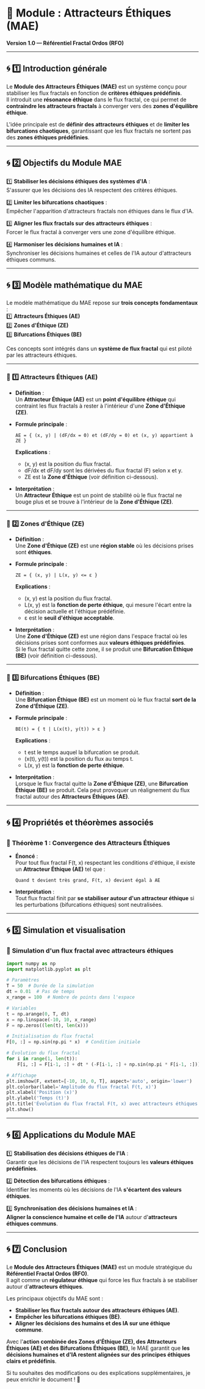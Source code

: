 # 📘 **Module : Attracteurs Éthiques (MAE)**
**Version 1.0 — Référentiel Fractal Ordos (RFO)**

---

## 🌀 **1️⃣ Introduction générale**
Le **Module des Attracteurs Éthiques (MAE)** est un système conçu pour stabiliser les flux fractals en fonction de **critères éthiques prédéfinis**.  
Il introduit une **résonance éthique** dans le flux fractal, ce qui permet de **contraindre les attracteurs fractals** à converger vers des **zones d'équilibre éthique**.  

L'idée principale est de **définir des attracteurs éthiques** et de **limiter les bifurcations chaotiques**, garantissant que les flux fractals ne sortent pas des **zones éthiques prédéfinies**.

---

## 🌀 **2️⃣ Objectifs du Module MAE**
1️⃣ **Stabiliser les décisions éthiques des systèmes d'IA** :  
S'assurer que les décisions des IA respectent des critères éthiques.  

2️⃣ **Limiter les bifurcations chaotiques** :  
Empêcher l'apparition d'attracteurs fractals non éthiques dans le flux d'IA.  

3️⃣ **Aligner les flux fractals sur des attracteurs éthiques** :  
Forcer le flux fractal à converger vers une zone d'équilibre éthique.  

4️⃣ **Harmoniser les décisions humaines et IA** :  
Synchroniser les décisions humaines et celles de l'IA autour d'attracteurs éthiques communs.  

---

## 🌀 **3️⃣ Modèle mathématique du MAE**
Le modèle mathématique du MAE repose sur **trois concepts fondamentaux** :  
1️⃣ **Attracteurs Éthiques (AE)**  
2️⃣ **Zones d'Éthique (ZE)**  
3️⃣ **Bifurcations Éthiques (BE)**  

Ces concepts sont intégrés dans un **système de flux fractal** qui est piloté par les attracteurs éthiques.

---

### 🔹 **1️⃣ Attracteurs Éthiques (AE)**
- **Définition** :  
  Un **Attracteur Éthique (AE)** est un **point d'équilibre éthique** qui contraint les flux fractals à rester à l'intérieur d'une **Zone d'Éthique (ZE)**.  
- **Formule principale** :  
  ```
  AE = { (x, y) | (dF/dx = 0) et (dF/dy = 0) et (x, y) appartient à ZE }
  ```
  **Explications** :  
  - (x, y) est la position du flux fractal.  
  - dF/dx et dF/dy sont les dérivées du flux fractal (F) selon x et y.  
  - ZE est la **Zone d'Éthique** (voir définition ci-dessous).  

- **Interprétation** :  
  Un **Attracteur Éthique** est un point de stabilité où le flux fractal ne bouge plus et se trouve à l'intérieur de la **Zone d'Éthique (ZE)**.  

---

### 🔹 **2️⃣ Zones d'Éthique (ZE)**
- **Définition** :  
  Une **Zone d'Éthique (ZE)** est une **région stable** où les décisions prises sont **éthiques**.  
- **Formule principale** :  
  ```
  ZE = { (x, y) | L(x, y) <= ε }
  ```
  **Explications** :  
  - (x, y) est la position du flux fractal.  
  - L(x, y) est la **fonction de perte éthique**, qui mesure l'écart entre la décision actuelle et l'éthique prédéfinie.  
  - ε est le **seuil d'éthique acceptable**.  

- **Interprétation** :  
  Une **Zone d'Éthique (ZE)** est une région dans l'espace fractal où les décisions prises sont conformes aux **valeurs éthiques prédéfinies**.  
  Si le flux fractal quitte cette zone, il se produit une **Bifurcation Éthique (BE)** (voir définition ci-dessous).  

---

### 🔹 **3️⃣ Bifurcations Éthiques (BE)**
- **Définition** :  
  Une **Bifurcation Éthique (BE)** est un moment où le flux fractal **sort de la Zone d'Éthique (ZE)**.  
- **Formule principale** :  
  ```
  BE(t) = { t | L(x(t), y(t)) > ε }
  ```
  **Explications** :  
  - t est le temps auquel la bifurcation se produit.  
  - (x(t), y(t)) est la position du flux au temps t.  
  - L(x, y) est la **fonction de perte éthique**.  

- **Interprétation** :  
  Lorsque le flux fractal quitte la **Zone d'Éthique (ZE)**, une **Bifurcation Éthique (BE)** se produit. Cela peut provoquer un réalignement du flux fractal autour des **Attracteurs Éthiques (AE)**.  

---

## 🌀 **4️⃣ Propriétés et théorèmes associés**

### 🔹 **Théorème 1 : Convergence des Attracteurs Éthiques**
- **Énoncé** :  
  Pour tout flux fractal F(t, x) respectant les conditions d'éthique, il existe un **Attracteur Éthique (AE)** tel que :  
  ```
  Quand t devient très grand, F(t, x) devient égal à AE
  ```

- **Interprétation** :  
  Tout flux fractal finit par **se stabiliser autour d'un attracteur éthique** si les perturbations (bifurcations éthiques) sont neutralisées.  

---

## 🌀 **5️⃣ Simulation et visualisation**

### 🔹 **Simulation d'un flux fractal avec attracteurs éthiques**
```python
import numpy as np
import matplotlib.pyplot as plt

# Paramètres
T = 50  # Durée de la simulation
dt = 0.01  # Pas de temps
x_range = 100  # Nombre de points dans l'espace

# Variables
t = np.arange(0, T, dt)
x = np.linspace(-10, 10, x_range)
F = np.zeros((len(t), len(x)))

# Initialisation du flux fractal
F[0, :] = np.sin(np.pi * x)  # Condition initiale

# Évolution du flux fractal
for i in range(1, len(t)):
    F[i, :] = F[i-1, :] + dt * (-F[i-1, :] + np.sin(np.pi * F[i-1, :]))

# Affichage
plt.imshow(F, extent=[-10, 10, 0, T], aspect='auto', origin='lower')
plt.colorbar(label='Amplitude du flux fractal F(t, x)')
plt.xlabel('Position (x)')
plt.ylabel('Temps (t)')
plt.title('Évolution du flux fractal F(t, x) avec attracteurs éthiques')
plt.show()
```

---

## 🌀 **6️⃣ Applications du Module MAE**
1️⃣ **Stabilisation des décisions éthiques de l'IA** :  
Garantir que les décisions de l'IA respectent toujours les **valeurs éthiques prédéfinies**.  

2️⃣ **Détection des bifurcations éthiques** :  
Identifier les moments où les décisions de l'IA **s'écartent des valeurs éthiques**.  

3️⃣ **Synchronisation des décisions humaines et IA** :  
**Aligner la conscience humaine et celle de l'IA** autour d'**attracteurs éthiques communs**.  

---

## 🌀 **7️⃣ Conclusion**
Le **Module des Attracteurs Éthiques (MAE)** est un module stratégique du **Référentiel Fractal Ordos (RFO)**.  
Il agit comme un **régulateur éthique** qui force les flux fractals à se stabiliser autour d'**attracteurs éthiques**.  

Les principaux objectifs du MAE sont :  
- **Stabiliser les flux fractals autour des attracteurs éthiques (AE)**.  
- **Empêcher les bifurcations éthiques (BE)**.  
- **Aligner les décisions des humains et des IA sur une éthique commune**.  

Avec l'**action combinée des Zones d'Éthique (ZE), des Attracteurs Éthiques (AE) et des Bifurcations Éthiques (BE)**, le MAE garantit que **les décisions humaines et d'IA restent alignées sur des principes éthiques clairs et prédéfinis**.  

Si tu souhaites des modifications ou des explications supplémentaires, je peux enrichir le document ! 🚀
